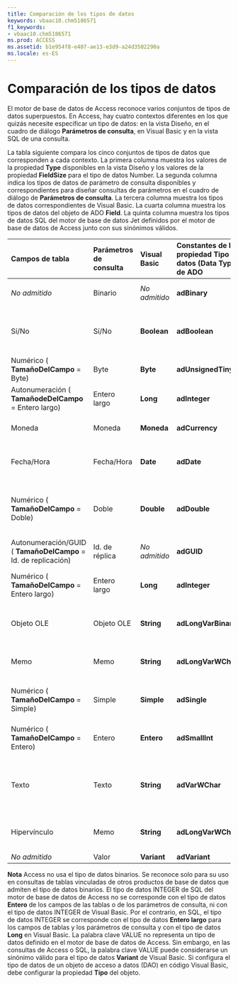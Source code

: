 ```yaml
---
title: Comparación de los tipos de datos
keywords: vbaac10.chm5186571
f1_keywords:
- vbaac10.chm5186571
ms.prod: ACCESS
ms.assetid: b1e954f8-e407-ae13-e3d9-a24d3502290a
ms.locale: es-ES
---
```




# Comparación de los tipos de datos

El motor de base de datos de Access reconoce varios conjuntos de tipos de datos superpuestos. En Access, hay cuatro contextos diferentes en los que quizás necesite especificar un tipo de datos: en la vista Diseño, en el cuadro de diálogo  **Parámetros de consulta**, en Visual Basic y en la vista SQL de una consulta.
 

La tabla siguiente compara los cinco conjuntos de tipos de datos que corresponden a cada contexto. La primera columna muestra los valores de la propiedad  **Type** disponibles en la vista Diseño y los valores de la propiedad **FieldSize** para el tipo de datos Number. La segunda columna indica los tipos de datos de parámetro de consulta disponibles y correspondientes para diseñar consultas de parámetros en el cuadro de diálogo de **Parámetros de consulta**. La tercera columna muestra los tipos de datos correspondientes de Visual Basic. La cuarta columna muestra los tipos de datos del objeto de ADO **Field**. La quinta columna muestra los tipos de datos SQL del motor de base de datos Jet definidos por el motor de base de datos de Access junto con sus sinónimos válidos.
 


|**Campos de tabla**|**Parámetros de consulta**|**Visual Basic**|**Constantes de la propiedad Tipo de datos (Data Type) de ADO**|**SQL del motor de base de datos de Access y sinónimos**|
|:-----|:-----|:-----|:-----|:-----|
| *No admitido* |Binario| *No admitido* |**adBinary**|BINARY (vea las notas)  (Sinónimo: VARBINARY)|
|Sí/No|Sí/No|**Boolean**|**adBoolean**|BOOLEAN  (Sinónimos: BIT, LOGICAL, LOGICAL1, YESNO)|
|Numérico  ( **TamañoDelCampo** = Byte)|Byte|**Byte**|**adUnsignedTinyInt**|BYTE  (Sinónimo: INTEGER1)|
|Autonumeración  ( **TamañodeDelCampo** = Entero largo)|Entero largo|**Long**|**adInteger**|COUNTER  (Sinónimo: AUTOINCREMENT)|
|Moneda|Moneda|**Moneda**|**adCurrency**|CURRENCY  (Sinónimo: MONEY)|
|Fecha/Hora|Fecha/Hora|**Date**|**adDate**|DATETIME  (Sinónimos: DATE, TIME, TIMESTAMP)|
|Numérico  ( **TamañoDelCampo** =  Doble)|Doble|**Double**|**adDouble**|DOUBLE  (Sinónimos: FLOAT, FLOAT8, IEEEDOUBLE, NUMBER, NUMERIC)|
|Autonumeración/GUID ( **TamañoDelCampo** =  Id. de replicación)|Id. de réplica| *No admitido* |**adGUID**|GUID|
|Numérico  ( **TamañoDelCampo** =  Entero largo)|Entero largo|**Long**|**adInteger**|LONG (vea las Notas)  (Sinónimos: INT, INTEGER, INTEGER4)|
|Objeto OLE|Objeto OLE|**String**|**adLongVarBinary**|LONGBINARY  (Sinónimos: GENERAL, OLEOBJECT)|
|Memo|Memo|**String**|**adLongVarWChar**|LONGTEXT  (Sinónimos: LONGCHAR, MEMO, NOTE)|
|Numérico  ( **TamañoDelCampo** =  Simple)|Simple|**Simple**|**adSingle**|SINGLE  (Sinónimos: FLOAT4, IEEESINGLE, REAL)|
|Numérico  ( **TamañoDelCampo** =  Entero)|Entero|**Entero**|**adSmallInt**|SHORT (vea las Notas)  (Sinónimos: INTEGER2, SMALLINT)|
|Texto|Texto|**String**|**adVarWChar**|TEXT  (Sinónimos: ALPHANUMERIC, CHAR, CHARACTER, STRING, VARCHAR)|
|Hipervínculo|Memo|**String**|**adLongVarWChar**|LONGTEXT  (Sinónimos: LONGCHAR, MEMO, NOTE)|
| *No admitido* |Valor|**Variant**|**adVariant**|VALUE (Ver notas)|

 **Nota**   Access no usa el tipo de datos binarios. Se reconoce solo para su uso en consultas de tablas vinculadas de otros productos de base de datos que admiten el tipo de datos binarios. El tipo de datos INTEGER de SQL del motor de base de datos de Access no se corresponde con el tipo de datos **Entero** de los campos de las tablas o de los parámetros de consulta, ni con el tipo de datos INTEGER de Visual Basic. Por el contrario, en SQL, el tipo de datos INTEGER se corresponde con el tipo de datos **Entero largo** para los campos de tablas y los parámetros de consulta y con el tipo de datos **Long** en Visual Basic. La palabra clave VALUE no representa un tipo de datos definido en el motor de base de datos de Access. Sin embargo, en las consultas de Access o SQL, la palabra clave VALUE puede considerarse un sinónimo válido para el tipo de datos **Variant** de Visual Basic. Si configura el tipo de datos de un objeto de acceso a datos (DAO) en código Visual Basic, debe configurar la propiedad **Tipo** del objeto.
 

